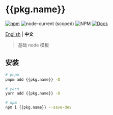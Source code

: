 # {{pkg.name}}

[![npm](https://img.shields.io/npm/v/{{pkg.name}})](https://www.npmjs.com/package/{{pkg.name}}) ![node-current (scoped)](https://img.shields.io/node/v/{{pkg.name}}) ![NPM](https://img.shields.io/npm/l/{{pkg.name}}) [![Docs](https://www.paka.dev/badges/v0/cute.svg)](https://www.paka.dev/npm/{{pkg.name}})

[English](./README.md) | **中文**

> 基础 node 模板

## 安装

```bash
# pnpm
pnpm add {{pkg.name}} -D

# yarn
yarn add {{pkg.name}} -D

# npm
npm i {{pkg.name}} --save-dev
```
